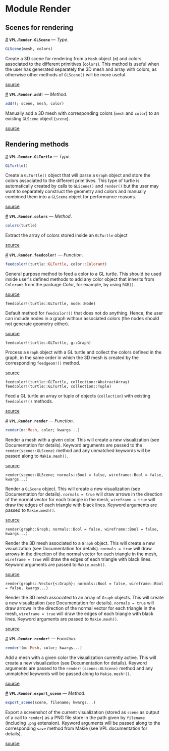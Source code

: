 
<a id='Module-Render'></a>

<a id='Module-Render-1'></a>

# Module Render




<a id='Scenes-for-rendering'></a>

<a id='Scenes-for-rendering-1'></a>

## Scenes for rendering

<a id='VPL.Render.GLScene' href='#VPL.Render.GLScene'>#</a>
**`VPL.Render.GLScene`** &mdash; *Type*.



```julia
GLScene(mesh, colors)
```

Create a 3D scene for rendering from a `Mesh` object (`m`) and colors associated to the different  primitives (`colors`). This method is useful when the user has generated separately the 3D mesh and array with colors, as otherwise other methods of `GLScene()` will be more useful.


<a target='_blank' href='https://github.com/AleMorales/VPL.jl/blob/ad86afd063ba4a15975584f1b4744fe3ef405caa/src/Render/Scene.jl#LL1-L7' class='documenter-source'>source</a><br>

<a id='VPL.Render.add!-Tuple{}' href='#VPL.Render.add!-Tuple{}'>#</a>
**`VPL.Render.add!`** &mdash; *Method*.



```julia
add!(; scene, mesh, color)
```

Manually add a 3D mesh with corresponding colors (`mesh` and `color`) to an existing `GLScene` object (`scene`).


<a target='_blank' href='https://github.com/AleMorales/VPL.jl/blob/ad86afd063ba4a15975584f1b4744fe3ef405caa/src/Render/Scene.jl#LL65-L69' class='documenter-source'>source</a><br>


<a id='Rendering-methods'></a>

<a id='Rendering-methods-1'></a>

## Rendering methods

<a id='VPL.Render.GLTurtle' href='#VPL.Render.GLTurtle'>#</a>
**`VPL.Render.GLTurtle`** &mdash; *Type*.



```julia
GLTurtle()
```

Create a `GLTurtle()` object that will parse a `Graph` object and store the colors associated to the different primitives. This type of turtle is automatically created by calls to `GLScene()` and `render()` but the user may want to separately construct the geometry and colors and manually combined them into a `GLScene` object for performance reasons.


<a target='_blank' href='https://github.com/AleMorales/VPL.jl/blob/ad86afd063ba4a15975584f1b4744fe3ef405caa/src/Render/Turtle.jl#LL2-L9' class='documenter-source'>source</a><br>

<a id='VPL.Render.colors-Tuple{VPL.Render.GLTurtle}' href='#VPL.Render.colors-Tuple{VPL.Render.GLTurtle}'>#</a>
**`VPL.Render.colors`** &mdash; *Method*.



```julia
colors(turtle)
```

Extract the array of colors stored inside an `GLTurtle` object


<a target='_blank' href='https://github.com/AleMorales/VPL.jl/blob/ad86afd063ba4a15975584f1b4744fe3ef405caa/src/Render/Turtle.jl#LL14-L18' class='documenter-source'>source</a><br>

<a id='VPL.Render.feedcolor!' href='#VPL.Render.feedcolor!'>#</a>
**`VPL.Render.feedcolor!`** &mdash; *Function*.



```julia
feedcolor!(turtle::GLTurtle, color::Colorant)
```

General purpose method to feed a color to a GL turtle. This should be used inside user's defined methods to add any color object that inherits from `Colorant` from the package *Color*, for example, by using `RGB()`.


<a target='_blank' href='https://github.com/AleMorales/VPL.jl/blob/ad86afd063ba4a15975584f1b4744fe3ef405caa/src/Render/Turtle.jl#LL21-L27' class='documenter-source'>source</a><br>


```
feedcolor!(turtle::GLTurtle, node::Node)
```

Default method for `feedcolor!()` that does not do anything. Hence, the user can include nodes in a graph withour associated colors (the nodes should not generate geometry either).


<a target='_blank' href='https://github.com/AleMorales/VPL.jl/blob/ad86afd063ba4a15975584f1b4744fe3ef405caa/src/Render/Turtle.jl#LL30-L35' class='documenter-source'>source</a><br>


```
feedcolor!(turtle::GLTurtle, g::Graph)
```

Process a `Graph` object with a GL turtle and collect the colors defined in the graph, in the same order in which the 3D mesh is created by the corresponding `feedgeom!()` method.


<a target='_blank' href='https://github.com/AleMorales/VPL.jl/blob/ad86afd063ba4a15975584f1b4744fe3ef405caa/src/Render/Turtle.jl#LL38-L43' class='documenter-source'>source</a><br>


```
feedcolor!(turtle::GLTurtle, collection::AbstractArray)
feedcolor!(turtle::GLTurtle, collection::Tuple)
```

Feed a GL turtle an array or tuple of objects (`collection`) with existing `feedcolor!()` methods.


<a target='_blank' href='https://github.com/AleMorales/VPL.jl/blob/ad86afd063ba4a15975584f1b4744fe3ef405caa/src/Render/Turtle.jl#LL68-L73' class='documenter-source'>source</a><br>

<a id='VPL.Render.render' href='#VPL.Render.render'>#</a>
**`VPL.Render.render`** &mdash; *Function*.



```julia
render(m::Mesh, color; kwargs...)
```

Render a mesh with a given color. This will create a new visualization (see Documentation for details). Keyword arguments are passed to the `render(scene::GLScene)` method and any   unmatched keywords will be passed along to `Makie.mesh()`.


<a target='_blank' href='https://github.com/AleMorales/VPL.jl/blob/ad86afd063ba4a15975584f1b4744fe3ef405caa/src/Render/Render.jl#LL6-L12' class='documenter-source'>source</a><br>


```
render(scene::GLScene; normals::Bool = false, wireframe::Bool = false, kwargs...)
```

Render a `GLScene` object. This will create a new visualization (see Documentation for details). `normals = true` will draw arrows in the direction of the normal vector for each triangle in the mesh, `wireframe = true` will draw the edges of each triangle with  black lines. Keyword arguments are passed to `Makie.mesh()`.


<a target='_blank' href='https://github.com/AleMorales/VPL.jl/blob/ad86afd063ba4a15975584f1b4744fe3ef405caa/src/Render/Render.jl#LL59-L66' class='documenter-source'>source</a><br>


```
render(graph::Graph; normals::Bool = false, wireframe::Bool = false, kwargs...)
```

Render the 3D mesh associated to a `Graph` object. This will create a new visualization (see Documentation for details). `normals = true` will draw arrows in the direction of the normal vector for each triangle in the mesh, `wireframe = true` will draw the edges of each triangle with  black lines. Keyword arguments are passed to `Makie.mesh()`.


<a target='_blank' href='https://github.com/AleMorales/VPL.jl/blob/ad86afd063ba4a15975584f1b4744fe3ef405caa/src/Render/Render.jl#LL71-L78' class='documenter-source'>source</a><br>


```
render(graphs::Vector{<:Graph}; normals::Bool = false, wireframe::Bool = false, kwargs...)
```

Render the 3D mesh associated to an array of `Graph` objects. This will create a new visualization (see Documentation for details). `normals = true` will draw arrows in the direction of the normal vector for each triangle in the mesh, `wireframe = true` will draw the edges of each triangle with  black lines. Keyword arguments are passed to `Makie.mesh()`.


<a target='_blank' href='https://github.com/AleMorales/VPL.jl/blob/ad86afd063ba4a15975584f1b4744fe3ef405caa/src/Render/Render.jl#LL83-L90' class='documenter-source'>source</a><br>

<a id='VPL.Render.render!' href='#VPL.Render.render!'>#</a>
**`VPL.Render.render!`** &mdash; *Function*.



```julia
render!(m::Mesh, color; kwargs...)
```

Add a mesh with a given color the visualization currently active. This will create a new  visualization (see Documentation for details). Keyword arguments are passed to the  `render!(scene::GLScene)` method and any unmatched keywords will be passed along to `Makie.mesh!()`.


<a target='_blank' href='https://github.com/AleMorales/VPL.jl/blob/ad86afd063ba4a15975584f1b4744fe3ef405caa/src/Render/Render.jl#LL17-L23' class='documenter-source'>source</a><br>

<a id='VPL.Render.export_scene-Tuple{Any, Any}' href='#VPL.Render.export_scene-Tuple{Any, Any}'>#</a>
**`VPL.Render.export_scene`** &mdash; *Method*.



```julia
export_scene(scene, filename; kwargs...)
```

Export a screenshot of the current visualization (stored as `scene` as output of a call to `render`) as a PNG  file store in the path given by `filename` (including `.png` extension). Keyword arguments will be passed along to the corresponding `save` method from Makie (see VPL documentation for details).


<a target='_blank' href='https://github.com/AleMorales/VPL.jl/blob/ad86afd063ba4a15975584f1b4744fe3ef405caa/src/Render/Render.jl#LL99-L105' class='documenter-source'>source</a><br>

